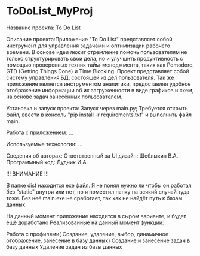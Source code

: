 # ToDoList_MyProj

Название проекта: To Do List

Описание проекта:Приложение "To Do List" представляет собой инструмент для управления задачами и оптимизации рабочего времени. В основе идеи лежит стремление помочь пользователям не только структурировать свои дела, но и улучшить продуктивность с помощью проверенных техник тайм-менеджмента, таких как Pomodoro, GTD (Getting Things Done) и Time Blocking.
Проект представляет собой систему управления БД, состоящей из дел пользователя. Так же приложение является инструментом аналитики, предоставляя удобное отображение информации об их загруженности в виде графиков и схем, на основе задач занесённых пользователем.

Установка и запуск проекта: Запуск через main.py; Требуется открыть файл, ввести в консоль "pip install -r requirements.txt" и выполнить файл main.

Работа с приложением: ...

Используемые технологии: ...

Сведения об авторах:
Ответственный за 	UI дизайн: 		Щеблыкин В.А.
			Программный код:	Дудник И.А.



!!! ВНИМАНИЕ !!!

В папке dist находится exe файл. Я не понял нужно ли чтобы он работал без "static" внутри или нет, но я поместил папку на всякий случай туда тоже. Без неё main.exe не сработает, так как не найдёт путь к базам данных.

На данный момент приложение находится в сыром варианте, и будет ещё доработано
Реализованные на данный момент функции:

Работа с профилями( Создание, удаление, выбор, динамичное отображение, занесение в базу данных)
Создание и занесение задач в базу данных
Удаление задач из базы данных

